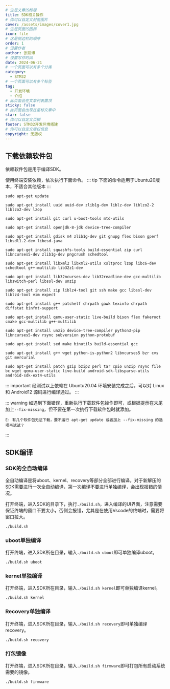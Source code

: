 ```yaml
---
# 这是文章的标题
title: SDK相关操作
# 你可以自定义封面图片
cover: /assets/images/cover1.jpg
# 这是页面的图标
icon: file
# 这是侧边栏的顺序
order: 1
# 设置作者
author: 张凯博
# 设置写作时间
date: 2024-06-21
# 一个页面可以有多个分类
category:
  - STM32
# 一个页面可以有多个标签
tag:
  - 开发环境
  - 介绍
# 此页面会在文章列表置顶
sticky: false
# 此页面会出现在星标文章中
star: false
# 你可以自定义页脚
footer: STM32开发环境搭建
# 你可以自定义版权信息
copyright: 无版权
---
```

## 下载依赖软件包
依赖软件包是用于编译SDK。

使用终端安装依赖，依次执行下面命令。
::: tip
下面的命令适用于Ubuntu20版本，不适合其他版本
:::

```
sudo apt-get update
```
```
sudo apt-get install uuid uuid-dev zlib1g-dev liblz-dev liblzo2-2 liblzo2-dev lzop
```
```
sudo apt-get install git curl u-boot-tools mtd-utils
```
```
sudo apt-get install openjdk-8-jdk device-tree-compiler
```
```
sudo apt-get install gdisk m4 zlib1g-dev git gnupg flex bison gperf libsdl1.2-dev libesd-java
```
```
sudo apt-get install squashfs-tools build-essential zip curl libncurses5-dev zlib1g-dev pngcrush schedtool
```
```
sudo apt-get install libxml2 libxml2-utils xsltproc lzop libc6-dev schedtool g++-multilib lib32z1-dev
```
```
sudo apt-get install lib32ncurses-dev lib32readline-dev gcc-multilib libswitch-perl libssl-dev unzip
```
```
sudo apt-get install zip liblz4-tool git ssh make gcc libssl-dev liblz4-tool vim expect
```
```
sudo apt-get install g++ patchelf chrpath gawk texinfo chrpath diffstat binfmt-support
```
```
sudo apt-get install qemu-user-static live-build bison flex fakeroot cmake gcc-multilib g++-multilib
```
```
sudo apt-get install unzip device-tree-compiler python3-pip libncurses5-dev rsync subversion python-protobuf
```
```
sudo apt-get install sed make binutils build-essential gcc
```
```
sudo apt-get install g++ wget python-is-python2 libncurses5 bzr cvs git mercurial
```
```
sudo apt-get install patch gzip bzip2 perl tar cpio unzip rsync file bc wget qemu-user-static live-build android-sdk-libsparse-utils android-sdk-ext4-utils
```
::: important
经测试以上依赖在 Ubuntu20.04 环境安装完成之后，可以对 Linux 和 Android12 源码进行编译通过。
:::

::: warning
如遇到下面错误，重新执行下载软件包操作即可，或根据提示在末尾加上`--fix-missing`，但不要在第一次执行下载软件包时就添加。
```
E: 有几个软件包无法下载，要不运行 apt-get update 或者加上 --fix-missing 的选项再试试？
```
:::

## SDK编译
### SDK的全自动编译
全自动编译是将uboot、kernel、recovery等部分全部进行编译。对于新解压的SDK需要进行一次全自动编译，第一次编译不要进行单独编译，会出现报错的情况。

打开终端，进入SDK的目录下，执行`./build.sh`，进入编译的UI界面，注意需要保证终端的窗口不要太小，否侧会报错，尤其是在使用Vscode的终端时，需要将窗口拉大。

```全自动编译
./build.sh
```

### uboot单独编译
打开终端，进入SDK所在目录，输入`./build.sh uboot`即可单独编译uboot。

```uboot单独编译
./build.sh uboot
```

### kernel单独编译
打开终端，进入SDK所在目录，输入`./build.sh kernel`即可单独编译kernel。

```kernel单独编译
./build.sh kernel
```

### Recovery单独编译
打开终端，进入SDK所在目录，输入`./build.sh recovery`即可单独编译recovery。

```Recovery单独编译
./build.sh recovery
```

### 打包镜像
打开终端，进入SDK所在目录，输入`./build.sh firmware`即可打包所有启动系统需要的镜像。

```打包镜像
./build.sh firmware
```

